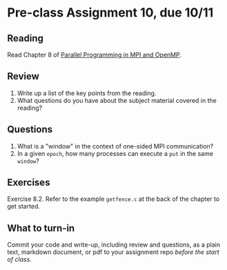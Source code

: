 # Pre-class Assignment 10, due 10/11

## Reading

Read Chapter 8 of [Parallel Programming in MPI and OpenMP](https://www.dropbox.com/s/fqa282y9dxcv0z3/EijkhoutParComp.pdf?dl=0).

## Review

1. Write up a list of the key points from the reading.
2. What questions do you have about the subject material covered in the reading?

## Questions

1. What is a "window" in the context of one-sided MPI communication?
2. In a given `epoch`, how many processes can execute a `put` in the same `window`?

## Exercises

Exercise 8.2. Refer to the example `getfence.c` at the back of the chapter to get started.

## What to turn-in

Commit your code and write-up, including review and questions, as a plain text, markdown document, or pdf to your assignment repo _before the start of class_.
